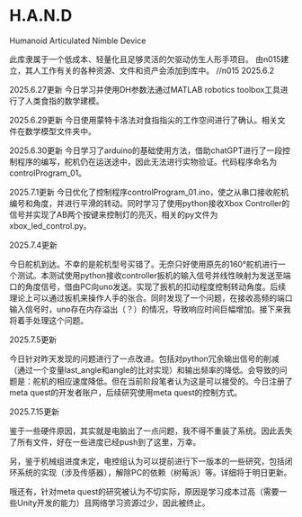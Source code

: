 # H.A.N.D

Humanoid Articulated Nimble Device

此库隶属于一个低成本、轻量化且足够灵活的欠驱动仿生人形手项目。
由n015建立，其人工作有关的各种资源、文件和资产会添加到库中。
//n015 2025.6.2

2025.6.27更新
今日学习并使用DH参数法通过MATLAB robotics toolbox工具进行了人类食指的数学建模。

2025.6.29更新
今日使用蒙特卡洛法对食指指尖的工作空间进行了确认。相关文件在数学模型文件夹中。

2025.6.30更新
今日学习了arduino的基础使用方法，借助chatGPT进行了一段控制程序的编写，舵机仍在运送途中，因此无法进行实物验证。代码程序命名为controlProgram\_01。

2025.7.1更新
今日优化了控制程序controlProgram\_01.ino，使之从串口接收舵机编号和角度，并进行平滑的转动。同时学习了使用python接收Xbox Controller的信号并实现了AB两个按键来控制灯的亮灭，相关的py文件为xbox\_led\_control.py。

2025.7.4更新

今日舵机到达。不幸的是舵机型号买错了。无奈只好使用原先的160°舵机进行一个测试。本测试使用python接收controller扳机的输入信号并线性映射为发送至端口的角度信号，借由PC向uno发送。实现了扳机的扣动程度控制转动角度。后续理论上可以通过扳机来操作人手的张合。同时发现了一个问题，在接收高频的端口输入信号时，uno存在内存溢出（？）的情况，导致响应时间巨幅增加。接下来我将着手处理这个问题。

2025.7.5更新

今日针对昨天发现的问题进行了一点改进。包括对python冗余输出信号的削减（通过一个变量last\_angle和angle的比对实现）和输出频率的降低。会导致的问题是：舵机的相应速度降低。但在当前阶段笔者认为这是可以接受的。今日注册了meta quest的开发者账户，后续研究使用meta quest的控制方式。

2025.7.15更新

鉴于一些硬件原因，其实就是电脑出了一点问题，我不得不重装了系统。因此丢失了所有文件，好在一些进度已经push到了这里，万幸。

另，鉴于机械组进度未定，电控组认为可以提前进行下一版本的一些研究，包括闭环系统的实现（涉及传感器），解除PC的依赖（树莓派）等。详细将于明日更新。

哦还有，针对meta quest的研究被认为不切实际，原因是学习成本过高（需要一些Unity开发的能力）且网络学习资源过少，因此被终止。



